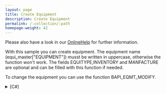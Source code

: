 ```yaml
---
layout: page
title: Create Equipment
description: Create Equipment
permalink: /:collection/:path
homepage-weight: 42
---
```


Please also have a look in our [OnlineHelp](https://help.theobald-software.com/en/) for further information.

With this sample you can create equipment. The equipment name (equi_master["EQUIPMENT"]) musst be written in uppercase, otherwise the function won't work. The fields EQUITYPE,INVENTORY and MANFACTURE are optional and can be filled with this function if needed.

To change the equipment you can use the function BAPI_EQMT_MODIFY.

<details>
<summary>[C#]</summary>
{% highlight csharp %}
static void Main(string[] args)
        {
            R3Connection con = new R3Connection("SAPUser", 00, "SAPUser", "Password", "en", "800");
            con.Open(false);
  
            RFCFunction func = con.CreateFunction("BAPI_EQMT_CREATE");
  
            RFCStructure equi_master = func.Exports["EQUIMASTER"].ToStructure();
  
                equi_master["EQUIPMENT"] = "TESTEQUIP04"; //  Equipment
                equi_master["EQUICATGRY"] = "M"; //EquipmentCategory
                equi_master["EQUITYPE"] = "5000"; //ObjectType     optional
                equi_master["INVENTORY"] = "123456"; //Inventury No.  optional
                equi_master["MANFACTURE"] = "TEST AG"; //Manufacturer   optional
  
            RFCStructure equi_text = func.Exports["EQUITEXT"].ToStructure();
  
                equi_text["EQUIDESCR"] = "TestDescription"; //Description
  
            RFCStructure equi_location = func.Exports["EQUILOCATION"].ToStructure();
  
                equi_location["MAINTPLANT"] = "1000"; //Plant
  
            func.Execut e();
  
  
            // ReturnMessage from BAPI
            RFCStructure funcRet = func.Imports["RETURN"].ToStructure();
            if (funcRet["Type"].ToString() == "S")
                Console.WriteLine("Equipment was created succesfully");
            else
            Console.WriteLine (funcRet["MESSAGE"].ToString());
            Console.WriteLine("Please Press Enter to continue");
  
            Console.ReadLine();
  
  
        }
{% endhighlight %}
</details>